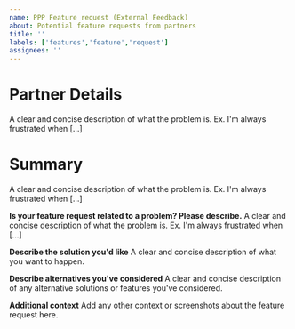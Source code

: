 ```yaml
---
name: PPP Feature request (External Feedback)
about: Potential feature requests from partners
title: ''
labels: ['features','feature','request']
assignees: ''
---
```


# Partner Details
A clear and concise description of what the problem is. Ex. I'm always frustrated when [...]

# Summary
A clear and concise description of what the problem is. Ex. I'm always frustrated when [...]

**Is your feature request related to a problem? Please describe.**
A clear and concise description of what the problem is. Ex. I'm always frustrated when [...]

**Describe the solution you'd like**
A clear and concise description of what you want to happen.

**Describe alternatives you've considered**
A clear and concise description of any alternative solutions or features you've considered.

**Additional context**
Add any other context or screenshots about the feature request here.
